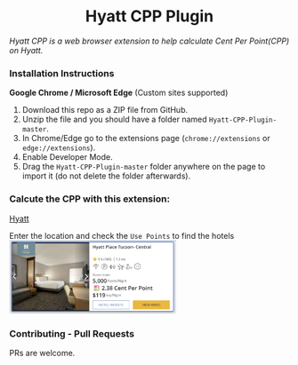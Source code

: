 <h1 align="center">Hyatt CPP Plugin</h1>

*Hyatt CPP is a web browser extension to help calculate Cent Per Point(CPP) on Hyatt.*

### Installation Instructions
**Google Chrome / Microsoft Edge** (Custom sites supported)
1. Download this repo as a ZIP file from GitHub.
1. Unzip the file and you should have a folder named `Hyatt-CPP-Plugin-master`.
1. In Chrome/Edge go to the extensions page (`chrome://extensions` or `edge://extensions`).
1. Enable Developer Mode.
1. Drag the `Hyatt-CPP-Plugin-master` folder anywhere on the page to import it (do not delete the folder afterwards).

### Calcute the CPP with this extension:

[Hyatt](https://www.hyatt.com/)

Enter the location and check the `Use Points` to find the hotels
<img src="image/preview.png" width="300"/>


### Contributing - Pull Requests
PRs are welcome. 

